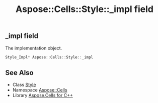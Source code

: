 ﻿---
title: Aspose::Cells::Style::_impl field
linktitle: _impl
second_title: Aspose.Cells for C++ API Reference
description: 'Aspose::Cells::Style::_impl field. The implementation object in C++.'
type: docs
weight: 6800
url: /cpp/aspose.cells/style/_impl/
---
## _impl field


The implementation object.

```cpp
Style_Impl* Aspose::Cells::Style::_impl
```

## See Also

* Class [Style](../)
* Namespace [Aspose::Cells](../../)
* Library [Aspose.Cells for C++](../../../)
